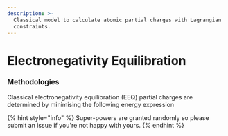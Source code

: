 ```yaml
---
description: >-
  Classical model to calculate atomic partial charges with Lagrangian
  constraints.
---
```


# Electronegativity Equilibration



### Methodologies

Classical electronegativity equilibration \(EEQ\) partial charges are determined by minimising the following energy expression

{% hint style="info" %}
 Super-powers are granted randomly so please submit an issue if you're not happy with yours.
{% endhint %}



